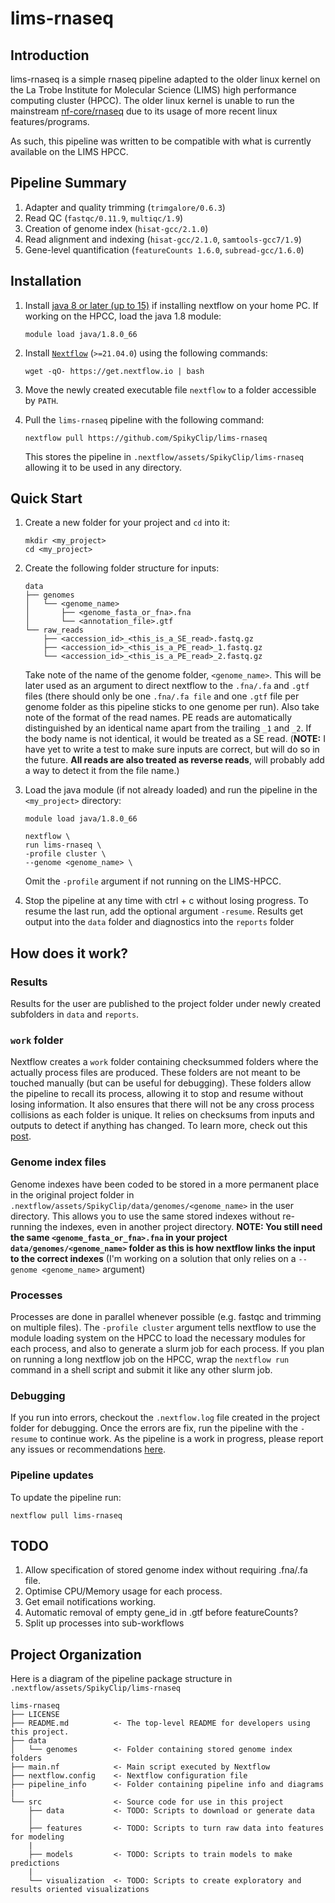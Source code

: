 # lims-rnaseq

## Introduction
lims-rnaseq is a simple rnaseq pipeline adapted to the older linux kernel on
the La Trobe Institute for Molecular Science (LIMS) high performance computing
cluster (HPCC). The older linux kernel is unable to run the mainstream
[nf-core/rnaseq](https://nf-co.re/rnaseq) due to its usage of more recent linux
features/programs.

As such, this pipeline was written to be compatible with what is currently
available on the LIMS HPCC.

## Pipeline Summary
1. Adapter and quality trimming (`trimgalore/0.6.3`)
2. Read QC (`fastqc/0.11.9`, `multiqc/1.9`)
3. Creation of genome index (`hisat-gcc/2.1.0`)
4. Read alignment and indexing (`hisat-gcc/2.1.0`, `samtools-gcc7/1.9`)
5. Gene-level quantification (`featureCounts 1.6.0`, `subread-gcc/1.6.0`)

## Installation
1. Install [java 8 or later (up to
   15)](https://www.oracle.com/java/technologies/javase-downloads.html) if
   installing nextflow on your home PC. If working on the HPCC, load the java
   1.8 module:
   ```
   module load java/1.8.0_66
   ```
2. Install
   [`Nextflow`](https://www.nextflow.io/docs/latest/getstarted.html#installation)
   (`>=21.04.0`) using the following commands:
   ```
   wget -qO- https://get.nextflow.io | bash
   ```
3. Move the newly created executable file `nextflow` to a folder accessible by
   `PATH`.
   
4. Pull the `lims-rnaseq` pipeline with the following command: 
   ```
   nextflow pull https://github.com/SpikyClip/lims-rnaseq
   ```
   This stores the pipeline in `.nextflow/assets/SpikyClip/lims-rnaseq`
   allowing it to be used in any directory.

## Quick Start

1. Create a new folder for your project and `cd` into it:
   ```
   mkdir <my_project>
   cd <my_project>
   ```
2. Create the following folder structure for inputs:
   ```
   data
   ├── genomes
   │   └── <genome_name>
   │       ├── <genome_fasta_or_fna>.fna
   │       └── <annotation_file>.gtf
   └── raw_reads
       ├── <accession_id>_<this_is_a_SE_read>.fastq.gz
       ├── <accession_id>_<this_is_a_PE_read>_1.fastq.gz
       └── <accession_id>_<this_is_a_PE_read>_2.fastq.gz
   ```
   Take note of the name of the genome folder, `<genome_name>`. This will be
   later used as an argument to direct nextflow to the `.fna/.fa` and `.gtf`
   files (there should only be one `.fna/.fa file` and one `.gtf` file per
   genome folder as this pipeline sticks to one genome per run). Also take note
   of the format of the read names. PE reads are automatically distinguished by
   an identical name apart from the trailing `_1` and `_2`. If the body name is
   not identical, it would be treated as a SE read. (**NOTE:** I have yet to
   write a test to make sure inputs are correct, but will do so in the future.
   **All reads are also treated as reverse reads**, will probably add a way to
   detect it from the file name.)

3. Load the java module (if not already loaded) and run the pipeline in the
   `<my_project>` directory:
   ```
   module load java/1.8.0_66

   nextflow \
   run lims-rnaseq \
   -profile cluster \
   --genome <genome_name> \
   ```
   Omit the `-profile` argument if not running on the LIMS-HPCC.
4. Stop the pipeline at any time with ctrl + c without losing progress. To
   resume the last run, add the optional argument `-resume`. Results get output
   into the `data` folder and diagnostics into the `reports` folder

## How does it work?

### Results
Results for the user are published to the project folder under newly created
subfolders in `data` and `reports`.

### `work` folder
Nextflow creates a `work` folder containing checksummed folders where the
actually process files are produced. These folders are not meant to be touched
manually (but can be useful for debugging). These folders allow the pipeline to
recall its process, allowing it to stop and resume without losing information.
It also ensures that there will not be any cross process collisions as each
folder is unique. It relies on checksums from inputs and outputs to detect if
anything has changed. To learn more, check out this
[post](https://www.nextflow.io/blog/2019/demystifying-nextflow-resume.html).

### Genome index files

Genome indexes have been coded to be stored in a more permanent place in the
original project folder in
`.nextflow/assets/SpikyClip/data/genomes/<genome_name>` in the user directory.
This allows you to use the same stored indexes without re-running the indexes,
even in another project directory. **NOTE: You still need the same
`<genome_fasta_or_fna>.fna` in your project `data/genomes/<genome_name>` folder
as this is how nextflow links the input to the correct indexes** (I'm working
on a solution that only relies on a `--genome <genome_name>` argument)

### Processes

Processes are done in parallel whenever possible (e.g. fastqc and trimming on
multiple files). The `-profile cluster` argument tells nextflow to use the
module loading system on the HPCC to load the necessary modules for each
process, and also to generate a slurm job for each process. If you plan on
running a long nextflow job on the HPCC, wrap the `nextflow run` command in a
shell script and submit it like any other slurm job.

### Debugging

If you run into errors, checkout the `.nextflow.log` file created in the
project folder for debugging. Once the errors are fix, run the pipeline with
the `-resume` to continue work. As the pipeline is a work in progress, please
report any issues or recommendations
[here](https://github.com/SpikyClip/lims-rnaseq/issues).

### Pipeline updates

To update the pipeline run:
```
nextflow pull lims-rnaseq
```

## TODO
1. Allow specification of stored genome index without requiring .fna/.fa file.
2. Optimise CPU/Memory usage for each process.
3. Get email notifications working.
4. Automatic removal of empty gene_id in .gtf before featureCounts?
5. Split up processes into sub-workflows

## Project Organization

Here is a diagram of the pipeline package structure in
`.nextflow/assets/SpikyClip/lims-rnaseq`

    lims-rnaseq
    ├── LICENSE
    ├── README.md          <- The top-level README for developers using this project.
    ├── data
    │   └── genomes        <- Folder containing stored genome index folders
    ├── main.nf            <- Main script executed by Nextflow
    ├── nextflow.config    <- Nextflow configuration file
    ├── pipeline_info      <- Folder containing pipeline info and diagrams
    |
    └── src                <- Source code for use in this project
        ├── data           <- TODO: Scripts to download or generate data
        │
        ├── features       <- TODO: Scripts to turn raw data into features for modeling
        |
        ├── models         <- TODO: Scripts to train models to make predictions
        |
        └── visualization  <- TODO: Scripts to create exploratory and results oriented visualizations
